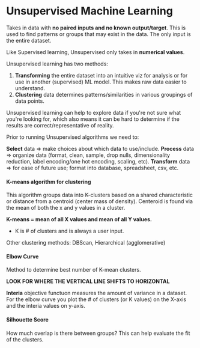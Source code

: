 # Unsupervised Machine Learning
Takes in data with **no paired inputs and no known output/target**. This is used to find patterns or groups that may exist in the data. The only input is the entire dataset.

Like Supervised learning, Unsupervised only takes in **numerical values**.

Unsupervised learning has two methods:

1. **Transforming** the entire dataset into an intuitive viz for analysis or for use in another (supervised) ML model. This makes raw data easier to understand.
2. **Clustering** data determines patterns/similarities in various groupings of data points.

Unsupervised learning can help to explore data if you're not sure what you're looking for, which also means it can be hard to determine if the results are correct/representative of reality.

Prior to running Unsupervised algorithms we need to:

**Select** data => make choices about which data to use/include.
**Process** data => organize data (format, clean, sample, drop nulls, dimensionality reduction, label encoding/one hot encoding, scaling, etc).
**Transform** data => for ease of future use; format into database, spreadsheet, csv, etc.

#### K-means algorithm for clustering
This algorithm groups data into K-clusters based on a shared characteristic or distance from a centroid (center mass of density). Centeroid is found via the mean of both the x and y values in a cluster.

**K-means = mean of all X values and mean of all Y values.**

- K is # of clusters and is always a user input.

Other clustering methods: DBScan, Hierarchical (agglomerative)

#### Elbow Curve
Method to determine best number of K-mean clusters.

**LOOK FOR WHERE THE VERTICAL LINE SHIFTS TO HORIZONTAL**

**Interia** objective functuon measures the amount of variance in a dataset. For the elbow curve you plot the # of clusters (or K values) on the X-axis and the interia values on y-axis.

#### Silhouette Score
How much overlap is there between groups? This can help evaluate the fit of the clusters.